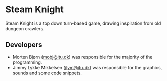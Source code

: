# Steam Knight
Steam Knight is a top down turn-based game, drawing inspiration from old dungeon crawlers.

## Developers
- Morten Bjørn (mobj@itu.dk) was responsible for the majority of the programming.
- Jimmy Lykke Mikkelsen (jlym@itu.dk) was responsible for the graphics, sounds and some code snippets.
